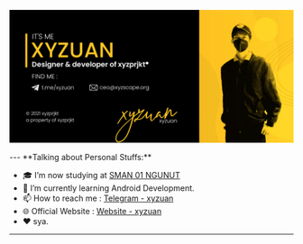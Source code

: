 <p align="center">
  <img src="https://github.com/xyzuan/xyzuan/raw/master/1618402867-picsay.png"><br>
</p>
---
<!-- Talking about you -->
**Talking about Personal Stuffs:**

* 🎓 I’m now studying at [SMAN 01 NGUNUT](https://sma-nusa.sch.id)
* 🌱 I’m currently learning Android Development.
* 📫 How to reach me : [Telegram - xyzuan](https://t.me/xyzuan)
* 🌐 Official Website : [Website - xyzuan](https://xyzuan.me)
* ❤️ sya.

---

